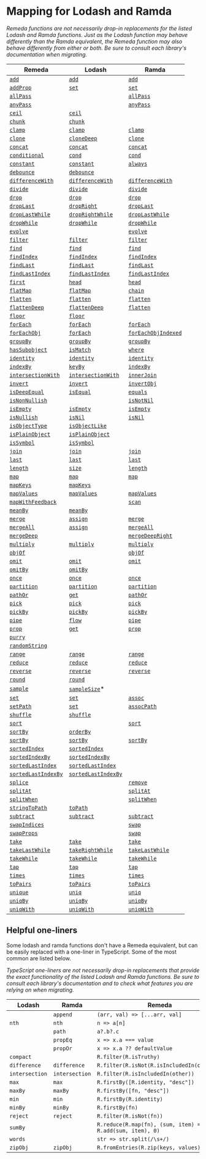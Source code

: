 # Mapping for Lodash and Ramda

_Remeda functions are not necessarily drop-in replacements for the
listed Lodash and Ramda functions. Just as the Lodash function may behave
differently than the Ramda equivalent, the Remeda function may also
behave differently from either or both. Be sure to consult each library's
documentation when migrating._

| Remeda                                                              | Lodash                                                                   | Ramda                                                              |
| ------------------------------------------------------------------- | ------------------------------------------------------------------------ | ------------------------------------------------------------------ |
| [`add`](https://remedajs.com/docs/#add)                             | [`add`](https://lodash.com/docs/4.17.15#add)                             | [`add`](https://ramdajs.com/docs/#add)                             |
| [`addProp`](https://remedajs.com/docs/#addProp)                     | [`set`](https://lodash.com/docs/4.17.15#set)                             | [`set`](https://ramdajs.com/docs/#set)                             |
| [`allPass`](https://remedajs.com/docs/#allPass)                     |                                                                          | [`allPass`](https://ramdajs.com/docs/#allPass)                     |
| [`anyPass`](https://remedajs.com/docs/#anyPass)                     |                                                                          | [`anyPass`](https://ramdajs.com/docs/#anyPass)                     |
| [`ceil`](https://remedajs.com/docs/#ceil)                           | [`ceil`](https://lodash.com/docs/4.17.15#ceil)                           |                                                                    |
| [`chunk`](https://remedajs.com/docs/#chunk)                         | [`chunk`](https://lodash.com/docs/4.17.15#chunk)                         |                                                                    |
| [`clamp`](https://remedajs.com/docs/#clamp)                         | [`clamp`](https://lodash.com/docs/4.17.15#clamp)                         | [`clamp`](https://ramdajs.com/docs/#clamp)                         |
| [`clone`](https://remedajs.com/docs/#clone)                         | [`cloneDeep`](https://lodash.com/docs/4.17.15#cloneDeep)                 | [`clone`](https://ramdajs.com/docs/#clone)                         |
| [`concat`](https://remedajs.com/docs/#concat)                       | [`concat`](https://lodash.com/docs/4.17.15#concat)                       | [`concat`](https://ramdajs.com/docs/#concat)                       |
| [`conditional`](https://remedajs.com/docs/#conditional)             | [`cond`](https://lodash.com/docs/4.17.15#cond)                           | [`cond`](https://ramdajs.com/docs/#cond)                           |
| [`constant`](https://remedajs.com/docs/#constant)                   | [`constant`](https://lodash.com/docs/4.17.15#constant)                   | [`always`](https://ramdajs.com/docs/#always)                       |
| [`debounce`](https://remedajs.com/docs/#debounce)                   | [`debounce`](https://lodash.com/docs/4.17.15#debounce)                   |                                                                    |
| [`differenceWith`](https://remedajs.com/docs/#differenceWith)       | [`differenceWith`](https://lodash.com/docs/4.17.15#differenceWith)       | [`differenceWith`](https://ramdajs.com/docs/#differenceWith)       |
| [`divide`](https://remedajs.com/docs/#divide)                       | [`divide`](https://lodash.com/docs/4.17.15#divide)                       | [`divide`](https://ramdajs.com/docs/#divide)                       |
| [`drop`](https://remedajs.com/docs/#drop)                           | [`drop`](https://lodash.com/docs/4.17.15#drop)                           | [`drop`](https://ramdajs.com/docs/#drop)                           |
| [`dropLast`](https://remedajs.com/docs/#dropLast)                   | [`dropRight`](https://lodash.com/docs/4.17.15#dropRight)                 | [`dropLast`](https://ramdajs.com/docs/#dropLast)                   |
| [`dropLastWhile`](https://remedajs.com/docs/#dropLastWhile)         | [`dropRightWhile`](https://lodash.com/docs/4.17.15#dropRightWhile)       | [`dropLastWhile`](https://ramdajs.com/docs/#dropLastWhile)         |
| [`dropWhile`](https://remedajs.com/docs/#dropWhile)                 | [`dropWhile`](https://lodash.com/docs/4.17.15#dropWhile)                 | [`dropWhile`](https://ramdajs.com/docs/#dropWhile)                 |
| [`evolve`](https://remedajs.com/docs/#evolve)                       |                                                                          | [`evolve`](https://ramdajs.com/docs/#evolve)                       |
| [`filter`](https://remedajs.com/docs/#filter)                       | [`filter`](https://lodash.com/docs/4.17.15#filter)                       | [`filter`](https://ramdajs.com/docs/#filter)                       |
| [`find`](https://remedajs.com/docs/#find)                           | [`find`](https://lodash.com/docs/4.17.15#find)                           | [`find`](https://ramdajs.com/docs/#find)                           |
| [`findIndex`](https://remedajs.com/docs/#findIndex)                 | [`findIndex`](https://lodash.com/docs/4.17.15#findIndex)                 | [`findIndex`](https://ramdajs.com/docs/#findIndex)                 |
| [`findLast`](https://remedajs.com/docs/#findLast)                   | [`findLast`](https://lodash.com/docs/4.17.15#findLast)                   | [`findLast`](https://ramdajs.com/docs/#findLast)                   |
| [`findLastIndex`](https://remedajs.com/docs/#findLastIndex)         | [`findLastIndex`](https://lodash.com/docs/4.17.15#findLastIndex)         | [`findLastIndex`](https://ramdajs.com/docs/#findLastIndex)         |
| [`first`](https://remedajs.com/docs/#first)                         | [`head`](https://lodash.com/docs/4.17.15#head)                           | [`head`](https://ramdajs.com/docs/#head)                           |
| [`flatMap`](https://remedajs.com/docs/#flatMap)                     | [`flatMap`](https://lodash.com/docs/4.17.15#flatMap)                     | [`chain`](https://ramdajs.com/docs/#chain)                         |
| [`flatten`](https://remedajs.com/docs/#flatten)                     | [`flatten`](https://lodash.com/docs/4.17.15#flatten)                     | [`flatten`](https://ramdajs.com/docs/#flatten)                     |
| [`flattenDeep`](https://remedajs.com/docs/#flattenDeep)             | [`flattenDeep`](https://lodash.com/docs/4.17.15#flattenDeep)             | [`flatten`](https://ramdajs.com/docs/#flatten)                     |
| [`floor`](https://remedajs.com/docs/#floor)                         | [`floor`](https://lodash.com/docs/4.17.15#floor)                         |                                                                    |
| [`forEach`](https://remedajs.com/docs/#forEach)                     | [`forEach`](https://lodash.com/docs/4.17.15#forEach)                     | [`forEach`](https://ramdajs.com/docs/#forEach)                     |
| [`forEachObj`](https://remedajs.com/docs/#forEachObj)               | [`forEach`](https://lodash.com/docs/4.17.15#forEach)                     | [`forEachObjIndexed`](https://ramdajs.com/docs/#forEachObjIndexed) |
| [`groupBy`](https://remedajs.com/docs/#groupBy)                     | [`groupBy`](https://lodash.com/docs/4.17.15#groupBy)                     | [`groupBy`](https://ramdajs.com/docs/#groupBy)                     |
| [`hasSubobject`](https://remedajs.com/docs/#hasSubobject)           | [`isMatch`](https://lodash.com/docs/4.17.15#isMatch)                     | [`where`](https://ramdajs.com/docs/#where)                         |
| [`identity`](https://remedajs.com/docs/#identity)                   | [`identity`](https://lodash.com/docs/4.17.15#identity)                   | [`identity`](https://ramdajs.com/docs/#identity)                   |
| [`indexBy`](https://remedajs.com/docs/#indexBy)                     | [`keyBy`](https://lodash.com/docs/4.17.15#keyBy)                         | [`indexBy`](https://ramdajs.com/docs/#indexBy)                     |
| [`intersectionWith`](https://remedajs.com/docs/#intersectionWith)   | [`intersectionWith`](https://lodash.com/docs/4.17.15#intersectionWith)   | [`innerJoin`](https://ramdajs.com/docs/#innerJoin)                 |
| [`invert`](https://remedajs.com/docs/#invert)                       | [`invert`](https://lodash.com/docs/4.17.15#invert)                       | [`invertObj`](https://ramdajs.com/docs/#invertObj)                 |
| [`isDeepEqual`](https://remedajs.com/docs/#isDeepEqual)             | [`isEqual`](https://lodash.com/docs/4.17.15#isEqual)                     | [`equals`](https://ramdajs.com/docs/#equals)                       |
| [`isNonNullish`](https://remedajs.com/docs/#isNonNullish)           |                                                                          | [`isNotNil`](https://ramdajs.com/docs/#isNotNil)                   |
| [`isEmpty`](https://remedajs.com/docs/#isEmpty)                     | [`isEmpty`](https://lodash.com/docs/4.17.15#isEmpty)                     | [`isEmpty`](https://ramdajs.com/docs/#isEmpty)                     |
| [`isNullish`](https://remedajs.com/docs/#isNullish)                 | [`isNil`](https://lodash.com/docs/4.17.15#isNil)                         | [`isNil`](https://ramdajs.com/docs/#isNil)                         |
| [`isObjectType`](https://remedajs.com/docs/#isObjectType)           | [`isObjectLike`](https://lodash.com/docs/4.17.15#isObjectLike)           |                                                                    |
| [`isPlainObject`](https://remedajs.com/docs/#isPlainObject)         | [`isPlainObject`](https://lodash.com/docs/4.17.15#isPlainObject)         |                                                                    |
| [`isSymbol`](https://remedajs.com/docs/#isSymbol)                   | [`isSymbol`](https://lodash.com/docs/4.17.15#isSymbol)                   |                                                                    |
| [`join`](https://remedajs.com/docs/#join)                           | [`join`](https://lodash.com/docs/4.17.15#join)                           | [`join`](https://ramdajs.com/docs/#join)                           |
| [`last`](https://remedajs.com/docs/#last)                           | [`last`](https://lodash.com/docs/4.17.15#last)                           | [`last`](https://ramdajs.com/docs/#last)                           |
| [`length`](https://remedajs.com/docs/#length)                       | [`size`](https://lodash.com/docs/4.17.15#size)                           | [`length`](https://ramdajs.com/docs/#length)                       |
| [`map`](https://remedajs.com/docs/#map)                             | [`map`](https://lodash.com/docs/4.17.15#map)                             | [`map`](https://ramdajs.com/docs/#map)                             |
| [`mapKeys`](https://remedajs.com/docs/#mapKeys)                     | [`mapKeys`](https://lodash.com/docs/4.17.15#mapKeys)                     |                                                                    |
| [`mapValues`](https://remedajs.com/docs/#mapValues)                 | [`mapValues`](https://lodash.com/docs/4.17.15#mapValues)                 | [`mapValues`](https://ramdajs.com/docs/#mapObjIndexed)             |
| [`mapWithFeedback`](https://remedajs.com/docs/#mapWithFeedback)     |                                                                          | [`scan`](https://ramdajs.com/docs/#scan)                           |
| [`meanBy`](https://remedajs.com/docs/#meanBy)                       | [`meanBy`](https://lodash.com/docs/4.17.15#meanBy)                       |                                                                    |
| [`merge`](https://remedajs.com/docs/#merge)                         | [`assign`](https://lodash.com/docs/4.17.15#assign)                       | [`merge`](https://ramdajs.com/docs/#merge)                         |
| [`mergeAll`](https://remedajs.com/docs/#mergeAll)                   | [`assign`](https://lodash.com/docs/4.17.15#assign)                       | [`mergeAll`](https://ramdajs.com/docs/#mergeAll)                   |
| [`mergeDeep`](https://remedajs.com/docs/#mergeDeep)                 |                                                                          | [`mergeDeepRight`](https://ramdajs.com/docs/#mergeDeepRight)       |
| [`multiply`](https://remedajs.com/docs/#multiply)                   | [`multiply`](https://lodash.com/docs/4.17.15#multiply)                   | [`multiply`](https://ramdajs.com/docs/#multiply)                   |
| [`objOf`](https://remedajs.com/docs/#objOf)                         |                                                                          | [`objOf`](https://ramdajs.com/docs/#objOf)                         |
| [`omit`](https://remedajs.com/docs/#omit)                           | [`omit`](https://lodash.com/docs/4.17.15#omit)                           | [`omit`](https://ramdajs.com/docs/#omit)                           |
| [`omitBy`](https://remedajs.com/docs/#omitBy)                       | [`omitBy`](https://lodash.com/docs/4.17.15#omitBy)                       |                                                                    |
| [`once`](https://remedajs.com/docs/#once)                           | [`once`](https://lodash.com/docs/4.17.15#once)                           | [`once`](https://ramdajs.com/docs/#once)                           |
| [`partition`](https://remedajs.com/docs/#partition)                 | [`partition`](https://lodash.com/docs/4.17.15#partition)                 | [`partition`](https://ramdajs.com/docs/#partition)                 |
| [`pathOr`](https://remedajs.com/docs/#pathOr)                       | [`get`](https://lodash.com/docs/4.17.15#get)                             | [`pathOr`](https://ramdajs.com/docs/#pathOr)                       |
| [`pick`](https://remedajs.com/docs/#pick)                           | [`pick`](https://lodash.com/docs/4.17.15#pick)                           | [`pick`](https://ramdajs.com/docs/#pick)                           |
| [`pickBy`](https://remedajs.com/docs/#pickBy)                       | [`pickBy`](https://lodash.com/docs/4.17.15#pickBy)                       | [`pickBy`](https://ramdajs.com/docs/#pickBy)                       |
| [`pipe`](https://remedajs.com/docs/#pipe)                           | [`flow`](https://lodash.com/docs/4.17.15#flow)                           | [`pipe`](https://ramdajs.com/docs/#pipe)                           |
| [`prop`](https://remedajs.com/docs/#prop)                           | [`get`](https://lodash.com/docs/4.17.15#get)                             | [`prop`](https://ramdajs.com/docs/#prop)                           |
| [`purry`](https://remedajs.com/docs/#purry)                         |                                                                          |                                                                    |
| [`randomString`](https://remedajs.com/docs/#randomString)           |                                                                          |                                                                    |
| [`range`](https://remedajs.com/docs/#range)                         | [`range`](https://lodash.com/docs/4.17.15#range)                         | [`range`](https://ramdajs.com/docs/#range)                         |
| [`reduce`](https://remedajs.com/docs/#reduce)                       | [`reduce`](https://lodash.com/docs/4.17.15#reduce)                       | [`reduce`](https://ramdajs.com/docs/#reduce)                       |
| [`reverse`](https://remedajs.com/docs/#reverse)                     | [`reverse`](https://lodash.com/docs/4.17.15#reverse)                     | [`reverse`](https://ramdajs.com/docs/#reverse)                     |
| [`round`](https://remedajs.com/docs/#round)                         | [`round`](https://lodash.com/docs/4.17.15#round)                         |                                                                    |
| [`sample`](https://remedajs.com/docs/#sample)                       | [`sampleSize`](https://lodash.com/docs/4.17.15#)\*                       |                                                                    |
| [`set`](https://remedajs.com/docs/#set)                             | [`set`](https://lodash.com/docs/4.17.15#set)                             | [`assoc`](https://ramdajs.com/docs/#assoc)                         |
| [`setPath`](https://remedajs.com/docs/#setPath)                     | [`set`](https://lodash.com/docs/4.17.15#set)                             | [`assocPath`](https://ramdajs.com/docs/#assocPath)                 |
| [`shuffle`](https://remedajs.com/docs/#shuffle)                     | [`shuffle`](https://lodash.com/docs/4.17.15#shuffle)                     |                                                                    |
| [`sort`](https://remedajs.com/docs/#sort)                           |                                                                          | [`sort`](https://ramdajs.com/docs/#sort)                           |
| [`sortBy`](https://remedajs.com/docs/#sortBy)                       | [`orderBy`](https://lodash.com/docs/4.17.15#orderBy)                     |                                                                    |
| [`sortBy`](https://remedajs.com/docs/#sortBy)                       | [`sortBy`](https://lodash.com/docs/4.17.15#sortBy)                       | [`sortBy`](https://ramdajs.com/docs/#sortBy)                       |
| [`sortedIndex`](https://remedajs.com/docs/#sortedIndex)             | [`sortedIndex`](https://lodash.com/docs/4.17.15#sortedIndex)             |                                                                    |
| [`sortedIndexBy`](https://remedajs.com/docs/#sortedIndexBy)         | [`sortedIndexBy`](https://lodash.com/docs/4.17.15#sortedIndexBy)         |                                                                    |
| [`sortedLastIndex`](https://remedajs.com/docs/#sortedLastIndex)     | [`sortedLastIndex`](https://lodash.com/docs/4.17.15#sortedLastIndex)     |                                                                    |
| [`sortedLastIndexBy`](https://remedajs.com/docs/#sortedLastIndexBy) | [`sortedLastIndexBy`](https://lodash.com/docs/4.17.15#sortedLastIndexBy) |                                                                    |
| [`splice`](https://remedajs.com/docs/#splice)                       |                                                                          | [`remove`](https://ramdajs.com/docs/#remove)                       |
| [`splitAt`](https://remedajs.com/docs/#splitAt)                     |                                                                          | [`splitAt`](https://ramdajs.com/docs/#splitAt)                     |
| [`splitWhen`](https://remedajs.com/docs/#splitWhen)                 |                                                                          | [`splitWhen`](https://ramdajs.com/docs/#splitWhen)                 |
| [`stringToPath`](https://remedajs.com/docs/#stringToPath)           | [`toPath`](https://lodash.com/docs/4.17.15#toPath)                       |                                                                    |
| [`subtract`](https://remedajs.com/docs/#subtract)                   | [`subtract`](https://lodash.com/docs/4.17.15#subtract)                   | [`subtract`](https://ramdajs.com/docs/#subtract)                   |
| [`swapIndices`](https://remedajs.com/docs/#swapIndices)             |                                                                          | [`swap`](https://ramdajs.com/docs/#swap)                           |
| [`swapProps`](https://remedajs.com/docs/#swapProps)                 |                                                                          | [`swap`](https://ramdajs.com/docs/#swap)                           |
| [`take`](https://remedajs.com/docs/#take)                           | [`take`](https://lodash.com/docs/4.17.15#take)                           | [`take`](https://ramdajs.com/docs/#take)                           |
| [`takeLastWhile`](https://remedajs.com/docs/#takeLastWhile)         | [`takeRightWhile`](https://lodash.com/docs/4.17.15#takeRightWhile)       | [`takeLastWhile`](https://ramdajs.com/docs/#takeLastWhile)         |
| [`takeWhile`](https://remedajs.com/docs/#takeWhile)                 | [`takeWhile`](https://lodash.com/docs/4.17.15#takeWhile)                 | [`takeWhile`](https://ramdajs.com/docs/#takeWhile)                 |
| [`tap`](https://remedajs.com/docs/#tap)                             | [`tap`](https://lodash.com/docs/4.17.15#tap)                             | [`tap`](https://ramdajs.com/docs/#tap)                             |
| [`times`](https://remedajs.com/docs/#times)                         | [`times`](https://lodash.com/docs/4.17.15#times)                         | [`times`](https://ramdajs.com/docs/#times)                         |
| [`toPairs`](https://remedajs.com/docs/#toPairs)                     | [`toPairs`](https://lodash.com/docs/4.17.15#toPairs)                     | [`toPairs`](https://ramdajs.com/docs/#toPairs)                     |
| [`unique`](https://remedajs.com/docs/#unique)                       | [`uniq`](https://lodash.com/docs/4.17.15#uniq)                           | [`uniq`](https://ramdajs.com/docs/#uniq)                           |
| [`uniqBy`](https://remedajs.com/docs/#uniqBy)                       | [`uniqBy`](https://lodash.com/docs/4.17.15#uniqBy)                       | [`uniqBy`](https://ramdajs.com/docs/#uniqBy)                       |
| [`uniqWith`](https://remedajs.com/docs/#uniqWith)                   | [`uniqWith`](https://lodash.com/docs/4.17.15#uniqWith)                   | [`uniqWith`](https://ramdajs.com/docs/#uniqWith)                   |

## Helpful one-liners

Some lodash and ramda functions don't have a Remeda equivalent, but can be
easily replaced with a one-liner in TypeScript. Some of the most common
are listed below.

_TypeScript one-liners are not necessarily drop-in replacements that
provide the exact functionality of the listed Lodash and Ramda functions.
Be sure to consult each library's documentation and to check what features
you are relying on when migrating._

| Lodash         | Ramda          | Remeda                                                    |
| -------------- | -------------- | --------------------------------------------------------- |
|                | `append`       | `(arr, val) => [...arr, val]`                             |
| `nth`          | `nth`          | `n => a[n]`                                               |
|                | `path`         | `a?.b?.c`                                                 |
|                | `propEq`       | `x => x.a === value`                                      |
|                | `propOr`       | `x => x.a ?? defaultValue`                                |
| `compact`      |                | `R.filter(R.isTruthy)`                                    |
| `difference`   | `difference`   | `R.filter(R.isNot(R.isIncludedIn(other)))`                |
| `intersection` | `intersection` | `R.filter(R.isIncludedIn(other))`                         |
| `max`          | `max`          | `R.firstBy([R.identity, "desc"])`                         |
| `maxBy`        | `maxBy`        | `R.firstBy([fn, "desc"])`                                 |
| `min`          | `min`          | `R.firstBy(R.identity)`                                   |
| `minBy`        | `minBy`        | `R.firstBy(fn)`                                           |
| `reject`       | `reject`       | `R.filter(R.isNot(fn))`                                   |
| `sumBy`        |                | `R.reduce(R.map(fn), (sum, item) => R.add(sum, item), 0)` |
| `words`        |                | `str => str.split(/\s+/)`                                 |
| `zipObj`       | `zipObj`       | `R.fromEntries(R.zip(keys, values))`                      |
